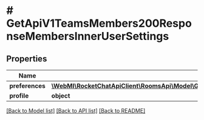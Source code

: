 # # GetApiV1TeamsMembers200ResponseMembersInnerUserSettings

## Properties

Name | Type | Description | Notes
------------ | ------------- | ------------- | -------------
**preferences** | [**\WebMI\RocketChatApiClient\RoomsApi\Model\GetApiV1TeamsMembers200ResponseMembersInnerUserSettingsPreferences**](GetApiV1TeamsMembers200ResponseMembersInnerUserSettingsPreferences.md) |  | [optional]
**profile** | **object** |  | [optional]

[[Back to Model list]](../../README.md#models) [[Back to API list]](../../README.md#endpoints) [[Back to README]](../../README.md)
